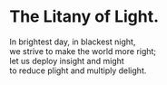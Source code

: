 # The Litany of Light.

In brightest day, in blackest night,  
we strive to make the world more right;  
let us deploy insight and might  
to reduce plight and multiply delight.  
